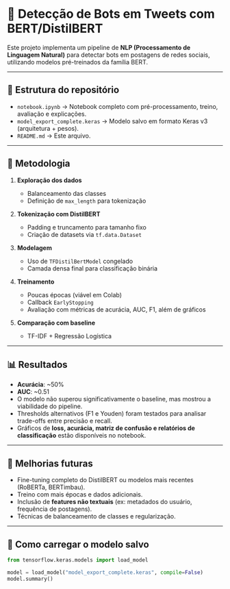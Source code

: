 # 🤖 Detecção de Bots em Tweets com BERT/DistilBERT

Este projeto implementa um pipeline de **NLP (Processamento de Linguagem Natural)** para detectar bots em postagens de redes sociais, utilizando modelos pré-treinados da família BERT.

---

## 📂 Estrutura do repositório
- `notebook.ipynb` → Notebook completo com pré-processamento, treino, avaliação e explicações.  
- `model_export_complete.keras` → Modelo salvo em formato Keras v3 (arquitetura + pesos).  
- `README.md` → Este arquivo.  

---

## 🚀 Metodologia
1. **Exploração dos dados**  
   - Balanceamento das classes  
   - Definição de `max_length` para tokenização  

2. **Tokenização com DistilBERT**  
   - Padding e truncamento para tamanho fixo  
   - Criação de datasets via `tf.data.Dataset`  

3. **Modelagem**  
   - Uso de `TFDistilBertModel` congelado  
   - Camada densa final para classificação binária  

4. **Treinamento**  
   - Poucas épocas (viável em Colab)  
   - Callback `EarlyStopping`  
   - Avaliação com métricas de acurácia, AUC, F1, além de gráficos  

5. **Comparação com baseline**  
   - TF-IDF + Regressão Logística  

---

## 📊 Resultados
- **Acurácia**: ~50%  
- **AUC**: ~0.51  
- O modelo não superou significativamente o baseline, mas mostrou a viabilidade do pipeline.  
- Thresholds alternativos (F1 e Youden) foram testados para analisar trade-offs entre precisão e recall.  
- Gráficos de **loss, acurácia, matriz de confusão e relatórios de classificação** estão disponíveis no notebook.  

---

## 🔮 Melhorias futuras
- Fine-tuning completo do DistilBERT ou modelos mais recentes (RoBERTa, BERTimbau).  
- Treino com mais épocas e dados adicionais.  
- Inclusão de **features não textuais** (ex: metadados do usuário, frequência de postagens).  
- Técnicas de balanceamento de classes e regularização.  

---

## 💾 Como carregar o modelo salvo
```python
from tensorflow.keras.models import load_model

model = load_model("model_export_complete.keras", compile=False)
model.summary()
